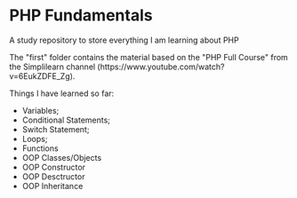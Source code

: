 <h1>
    PHP Fundamentals
</h1>


<p>A study repository to store everything I am learning about PHP</p>

<p>The "first" folder contains the material based on the "PHP Full Course" from the Simplilearn channel (https://www.youtube.com/watch?v=6EukZDFE_Zg).</p>

<p>Things I have learned so far: </p>

<ul>
    <li>Variables;</li>
    <li>Conditional Statements;</li>
    <li>Switch Statement;</li>
    <li>Loops;</li>
    <li>Functions</li>
    <li>OOP Classes/Objects</li>
    <li>OOP Constructor</li>
    <li>OOP Desctructor</li>
    <li>OOP Inheritance</li>
</ul>
